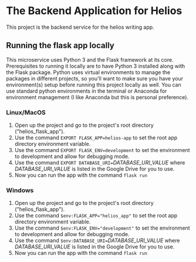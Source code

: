 # The Backend Application for Helios
This project is the backend service for the helios writing app.


## Running the flask app locally
This microservice uses Python 3 and the Flask framework at its core. Prerequisites to running it locally are to have Python 3 installed along with the Flask package. Python uses virtual environments to manage the packages in different projects, so you'll want to make sure you have your environment(s) setup before running this project locally as well. You can use standard python environments in the terminal or Anaconda for environment management (I like Anaconda but this is personal preference).

### Linux/MacOS
1. Open up the project and go to the project's root directory ("helios_flask_app").
2. Use the command `EXPORT FLASK_APP=helios-app` to set the root app directory environment variable.
3. Use the command `EXPORT FLASK_ENV=development` to set the environment to development and allow for debugging mode.
4. Use the command `EXPORT DATABASE_URI=`*DATABASE_URI_VALUE*  where *DATABASE_URI_VALUE* is listed in the Google Drive for you to use.
5. Now you can run the app with the command `flask run`


### Windows
1. Open up the project and go to the project's root directory ("helios_flask_app").
2. Use the command `$env:FLASK_APP="helios_app"` to set the root app directory environment variable.
3. Use the command `$env:FLASK_ENV="development"` to set the environment to development and allow for debugging mode.
4. Use the command `$env:DATABASE_URI=`*DATABASE_URI_VALUE*  where *DATABASE_URI_VALUE* is listed in the Google Drive for you to use.
5. Now you can run the app with the command `flask run`